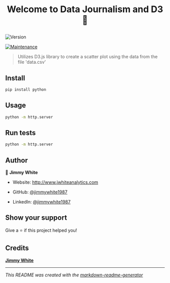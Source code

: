<h1 align="center">

Welcome to Data Journalism and D3 👋

</h1>
<p>
<img alt="Version" src="https://img.shields.io/badge/version-1.0-blue.svg?cacheSeconds=2592000" />

<a href="None/graphs/commit-activity" target="_blank"><img alt="Maintenance" src="https://img.shields.io/badge/Maintained%3F-yes-green.svg" /></a>


</p>

> Utilizes D3.js library to create a scatter plot using the data from the file 'data.csv'


## Install
```sh
pip install python

```

## Usage
```sh
python -m http.server

```

## Run tests
```sh
python -m http.server

```

## Author
👤 **Jimmy White**
* Website: http://www.jwhiteanalytics.com

* GitHub: [@jimmywhite1987](https://github.com/{github_username})
* LinkedIn: [@jimmywhite1987](https://linkedin.com/in/{author_linkedin_username})




## Show your support
Give a ⭐️ if this project helped you!
## Credits
**[Jimmy White](None)**


---
_This README was created with the [markdown-readme-generator](https://github.com/pedroermarinho/markdown-readme-generator)_